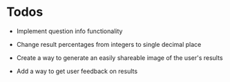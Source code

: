 # Todos
* Implement question info functionality

* Change result percentages from integers to single decimal place

* Create a way to generate an easily shareable image of the user's results

* Add a way to get user feedback on results
